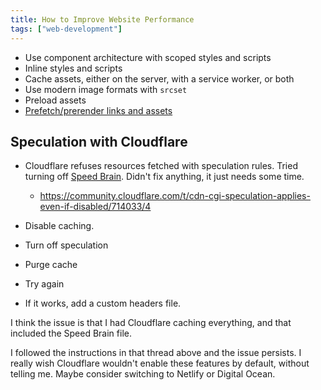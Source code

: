 ```yaml
---
title: How to Improve Website Performance
tags: ["web-development"]
---
```


- Use component architecture with scoped styles and scripts
- Inline styles and scripts
- Cache assets, either on the server, with a service worker, or both
- Use modern image formats with `srcset`
- Preload assets
- [Prefetch/prerender links and assets](https://developer.mozilla.org/en-US/docs/Web/HTML/Element/script/type/speculationrules)

## Speculation with Cloudflare

- Cloudflare refuses resources fetched with speculation rules. Tried turning off [Speed Brain](https://developers.cloudflare.com/speed/optimization/content/speed-brain/). Didn't fix anything, it just needs some time.
  - https://community.cloudflare.com/t/cdn-cgi-speculation-applies-even-if-disabled/714033/4

- Disable caching.
- Turn off speculation
- Purge cache
- Try again
- If it works, add a custom headers file.

I think the issue is that I had Cloudflare caching everything, and that included the Speed Brain file.

I followed the instructions in that thread above and the issue persists. I really wish Cloudflare wouldn't enable these features by default, without telling me. Maybe consider switching to Netlify or Digital Ocean.

